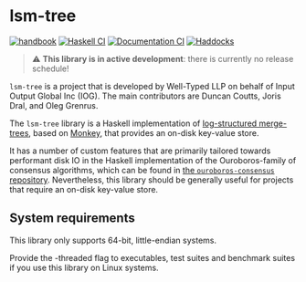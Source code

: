 # lsm-tree

[![handbook](https://img.shields.io/badge/policy-Cardano%20Engineering%20Handbook-informational)](https://input-output-hk.github.io/cardano-engineering-handbook)
[![Haskell CI](https://img.shields.io/github/actions/workflow/status/input-output-hk/lsm-tree/haskell.yml?label=Build)](https://github.com/input-output-hk/lsm-tree/actions/workflows/haskell.yml)
[![Documentation CI](https://img.shields.io/github/actions/workflow/status/input-output-hk/lsm-tree/documentation.yml?label=Documentation%20build)](https://github.com/input-output-hk/lsm-tree/actions/workflows/documentation.yml)
[![Haddocks](https://img.shields.io/badge/documentation-Haddocks-purple)](https://input-output-hk.github.io/lsm-tree/)

> :warning: **This library is in active development**: there is currently no
> release schedule!

`lsm-tree` is a project that is developed by Well-Typed LLP on behalf of Input Output Global Inc (IOG). The main contributors are Duncan Coutts, Joris Dral, and Oleg Grenrus.

The `lsm-tree` library is a Haskell implementation of [log-structured merge-trees](https://en.wikipedia.org/wiki/Log-structured_merge-tree), based on [Monkey](https://dl.acm.org/doi/abs/10.1145/3035918.3064054), that provides an on-disk key-value store.

It has a number of custom features that are primarily tailored towards performant disk IO in the Haskell implementation of the Ouroboros-family of consensus algorithms, which can be found in [the `ouroboros-consensus` repository](https://github.com/IntersectMBO/ouroboros-consensus). Nevertheless, this library should be generally useful for projects that require an on-disk key-value store.

## System requirements

This library only supports 64-bit, little-endian systems.

Provide the -threaded flag to executables, test suites and benchmark suites if
you use this library on Linux systems.